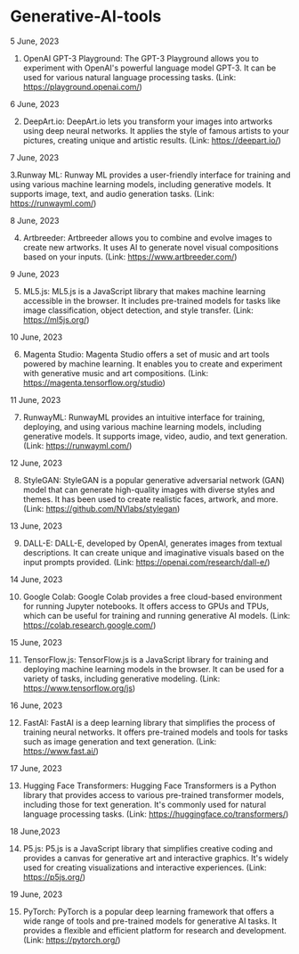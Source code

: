 # Generative-AI-tools
5 June, 2023

1. OpenAI GPT-3 Playground: The GPT-3 Playground allows you to experiment with OpenAI's powerful language model GPT-3. It can be used for various natural language processing tasks. (Link: https://playground.openai.com/)

6 June, 2023

2. DeepArt.io: DeepArt.io lets you transform your images into artworks using deep neural networks. It applies the style of famous artists to your pictures, creating unique and artistic results. (Link: https://deepart.io/)

7 June, 2023

3.Runway ML: Runway ML provides a user-friendly interface for training and using various machine learning models, including generative models. It supports image, text, and audio generation tasks. (Link: https://runwayml.com/)

8 June, 2023

4. Artbreeder: Artbreeder allows you to combine and evolve images to create new artworks. It uses AI to generate novel visual compositions based on your inputs. (Link: https://www.artbreeder.com/)

9 June, 2023

5. ML5.js: ML5.js is a JavaScript library that makes machine learning accessible in the browser. It includes pre-trained models for tasks like image classification, object detection, and style transfer. (Link: https://ml5js.org/)

10 June, 2023

6. Magenta Studio: Magenta Studio offers a set of music and art tools powered by machine learning. It enables you to create and experiment with generative music and art compositions. (Link: https://magenta.tensorflow.org/studio)

11 June, 2023

7. RunwayML: RunwayML provides an intuitive interface for training, deploying, and using various machine learning models, including generative models. It supports image, video, audio, and text generation. (Link: https://runwayml.com/)

12 June, 2023

8. StyleGAN: StyleGAN is a popular generative adversarial network (GAN) model that can generate high-quality images with diverse styles and themes. It has been used to create realistic faces, artwork, and more. (Link: https://github.com/NVlabs/stylegan)

13 June, 2023

9. DALL-E: DALL-E, developed by OpenAI, generates images from textual descriptions. It can create unique and imaginative visuals based on the input prompts provided. (Link: https://openai.com/research/dall-e/)

14 June, 2023

10. Google Colab: Google Colab provides a free cloud-based environment for running Jupyter notebooks. It offers access to GPUs and TPUs, which can be useful for training and running generative AI models. (Link: https://colab.research.google.com/)

15 June, 2023

11. TensorFlow.js: TensorFlow.js is a JavaScript library for training and deploying machine learning models in the browser. It can be used for a variety of tasks, including generative modeling. (Link: https://www.tensorflow.org/js)

16 June, 2023

12. FastAI: FastAI is a deep learning library that simplifies the process of training neural networks. It offers pre-trained models and tools for tasks such as image generation and text generation. (Link: https://www.fast.ai/)

17 June, 2023

13. Hugging Face Transformers: Hugging Face Transformers is a Python library that provides access to various pre-trained transformer models, including those for text generation. It's commonly used for natural language processing tasks. (Link: https://huggingface.co/transformers/)

18 June,2023

14. P5.js: P5.js is a JavaScript library that simplifies creative coding and provides a canvas for generative art and interactive graphics. It's widely used for creating visualizations and interactive experiences. (Link: https://p5js.org/)

19 June, 2023

15. PyTorch: PyTorch is a popular deep learning framework that offers a wide range of tools and pre-trained models for generative AI tasks. It provides a flexible and efficient platform for research and development. (Link: https://pytorch.org/)







